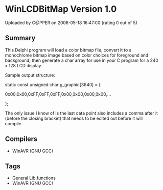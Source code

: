 # WinLCDBitMap Version 1.0

Uploaded by C@PPER on 2008-05-18 16:47:00 (rating 0 out of 5)

## Summary

This Delphi program will load a color bitmap file, convert it to a monochrome bitmap image based on color choices for foreground and background, then generate a char array for use in your C program for a 240 x 128 LCD display.


Sample output structure:


static const unsigned char g\_graphic[3840] = {  

0x00,0x00,0xFF,0xFF,0xFF,0x00,0x00,0x00,0x00,...  

};


The only issue I know of is the last data point also includes a comma after it (before the closing bracket) that needs to be edited out before it will compile.

## Compilers

- WinAVR (GNU GCC)

## Tags

- General Lib.functions
- WinAVR (GNU GCC)
